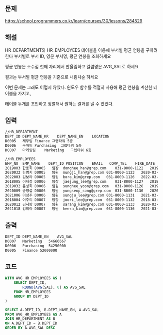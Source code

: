 ## 문제
https://school.programmers.co.kr/learn/courses/30/lessons/284529

## 해설
HR_DEPARTMENT와 HR_EMPLOYEES 테이블을 이용해 부서별 평균 연봉을 구하려 한다
부서별로 부서 ID, 영문 부서명, 평균 연봉을 조회하세요

평균 연봉은 소수점 첫째 자리에서 반올림하고 컬럼명은 AVG_SAL로 하세요

결과는 부서별 평균 연봉을 기준으로 내림차순 하세요

이번 문제는 그래도 어렵지 않았다. 윈도우 함수를 적절히 사용해 평균 연봉을 계산한 테이블을 가지고,

테이블 두개를 조인하고 정렬해서 원하는 결과를 낼 수 있었다.


## 입력
```txt
//HR_DEPARTMENT
DEPT_ID	DEPT_NAME_KR	DEPT_NAME_EN	LOCATION
D0005	재무팀	Finance	그렙타워 5층
D0006	구매팀	Purchasing	그렙타워 5층
D0007	마케팅팀	Marketing	그렙타워 6층

//HR_EMPLOYEES
EMP_NO	EMP_NAME	DEPT_ID	POSITION	EMAIL	COMP_TEL	HIRE_DATE	SAL
2019003	한동희	D0005	팀장	donghee_han@grep.com	031-8000-1122	2019-03-01	57000000
2020032	한명지	D0005	팀원	mungji_han@grep.com	031-8000-1123	2020-03-01	52000000
2022003	김보라	D0005	팀원	bora_kim@grep.com	031-8000-1126	2022-03-01	47000000
2018005	이재정	D0006	팀장	jaejung_lee@grep.com	031-8000-1127	2018-03-01	60000000
2019032	윤성희	D0006	팀원	sunghee_yoon@grep.com	031-8000-1128	2019-03-01	57000000
2020009	송영섭	D0006	팀원	yungseop_song@grep.com	031-8000-1130	2020-03-01	51000000
2021006	이성주	D0006	팀원	sungju_lee@grep.com	031-8000-1131	2021-03-01	49000000
2018004	이주리	D0007	팀장	joori_lee@grep.com	031-8000-1132	2018-03-01	61000000
2020012	김사랑	D0007	팀원	sarang_kim@grep.com	031-8000-1133	2020-03-01	54000000
2021018	김히라	D0007	팀원	heera_kim@grep.com	031-8000-1136	2021-03-01	49000000
```

## 출력
```txt
DEPT_ID	DEPT_NAME_EN	AVG_SAL
D0007	Marketing	54666667
D0006	Purchasing	54250000
D0005	Finance	52000000
```

## 코드
```sql
WITH AVG_HR_EMPLOYEES AS (
    SELECT DEPT_ID, 
        ROUND(AVG(SAL), 0) AS AVG_SAL
    FROM HR_EMPLOYEES
    GROUP BY DEPT_ID
)

SELECT A.DEPT_ID, B.DEPT_NAME_EN, A.AVG_SAL
FROM AVG_HR_EMPLOYEES AS A
JOIN HR_DEPARTMENT AS B
ON A.DEPT_ID = B.DEPT_ID
ORDER BY A.AVG_SAL DESC
```
